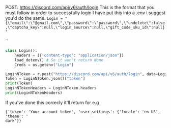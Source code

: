 POST: https://discord.com/api/v6/auth/login
This is the format that you must follow in order to successfully login
I have put this into a .env i suggest you'd do the same.
``Login = "{\"email\":\"@gmail.com\",\"password\":\"password\",\"undelete\":false,\"captcha_key\":null,\"login_source\":null,\"gift_code_sku_id\":null}"``

``
```py
class Login():
    headers = ({'content-type': "application/json"}) 
    load_dotenv() # So it won't return None
    Creds = os.getenv("Login")

LoginNToken = r.post("https://discord.com/api/v6/auth/login", data=Login.Creds, headers=Login.headers) #Login Var is the token FYI
Token = LoginNToken.json()["token"]
print(Token)
LoginNTokenHeaders = LoginNToken.headers
print(LoginNTokenHeaders)
```
If you've done this correcly it'll return for e.g
```
{'token': 'Your account token', 'user_settings': {'locale': 'en-US', 'theme': '
dark'}}
